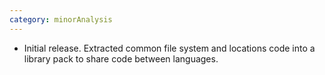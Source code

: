 ```yaml
---
category: minorAnalysis
---
```

* Initial release. Extracted common file system and locations code into a library pack to share code between languages.

